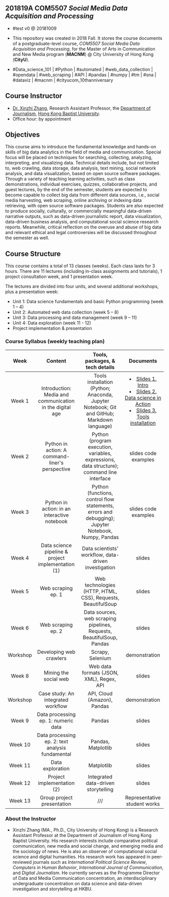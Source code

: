 
## 201819A COM5507 *Social Media Data Acquisition and Processing*

- #test v0 @ 20181009

- This repository was created in 2018 Fall. It stores the course documents of a postgraduate-level course, *COM5507 Social Media Data Acquisition and Processing*, for the Master of Arts in Communication and New Media program (**MACNM**) @ City University of Hong Kong (**CityU**).

- #Data_science_101 | #Python | #automated | #web_data_collection | #opendata | #web_scraping | #API | #pandas | #numpy | #tm | #sna | #dataviz | #macnm | #cityucom_10thanniversary

## Course Instructor
- [Dr. Xinzhi Zhang](http://www.drxinzhizhang.com), Research Assistant Professor, the [Department of Journalism](http://www.jour.hkbu.edu.hk/eng/), [Hong Kong Baptist University](http://www.hkbu.edu.hk).  
- Office hour: by appointment

## Objectives
This course aims to introduce the fundamental knowledge and hands-on skills of big data analytics in the field of media and communication. Special focus will be placed on techniques for searching, collecting, analyzing, interpreting, and visualizing data. Technical details include, but not limited to, web crawling, data storage, data analysis, text mining, social network analysis, and data visualization, based on open source software packages. Through a variety of teaching learning activities, such as class demonstrations, individual exercises, quizzes, collaborative projects, and guest lectures, by the end of the semester, students are expected to become capable to collect big data from different data sources, i.e., social media harvesting, web scraping, online archiving or indexing data retrieving, with open source software packages. Students are also expected to produce socially, culturally, or commercially meaningful data-driven narrative outputs, such as data-driven journalistic report, data visualization, data-driven business analysis, and computational social science research reports. Meanwhile, critical reflection on the overuse and abuse of big data and relevant ethical and legal controversies will be discussed throughout the semester as well.

## Course Structure
This course contains a total of 13 classes (weeks). Each class lasts for 3 hours. There are 11 lectures (including in-class assignments and tutorials), 1 project consultation week, and 1 presentation week.

The lectures are divided into four units, and several additional workshops, plus a presentation week:
- Unit 1: Data science fundamentals and basic Python programming (week 1 – 4)
- Unit 2: Automated web data collection (week 5 – 8)
- Unit 3: Data processing and data management (week 9 – 11)
- Unit 4: Data exploration (week 11 - 12)
- Project implementation & presentation


### Course Syllabus (weekly teaching plan)

| Week | Content | Tools, packages, & tech details | Documents |
| :-: | :-: | :-: | :-: |
| Week 1 | Introduction: Media and communication in the digital age|  Tools installation (Python; Anaconda, Jupyter Notebook; Git and GitHub; Markdown language) | <li>[Slides 1. Intro](slides/CityUCOM5507_201819A_Week1a_Intro_GitHub.pdf) <li>[Slides 2. Data science in Action](slides/CityUCOM5507_201819A_Week1b_Action_GitHub.pdf) <li>[Slides 3. Tools installation](slides/CityUCOM5507_201819A_Week1c_Installation_GitHub.pdf) |
| Week 2 | Python in action: A command-liner's perspective | Python (program execution, variables, expressions, data structure); command line interface | slides code examples |
| Week 3 | Python in action: in an interactive notebook | Python (functions, control flow statements, errors and debugging); Jupyter Notebook, Numpy, Pandas | slides code examples |
| Week 4 | Data science pipeline & project implementation (1) | Data scientists' workflow, data-driven investigation | slides|
| Week 5 | Web scraping ep. 1 | Web technologies (HTTP, HTML, CSS), Requests, BeautifulSoup | slides |
| Week 6 | Web scraping ep. 2 | Data sources, web scraping pipelines, Requests, BeautifulSoup, Pandas | slides |
| Workshop | Developing web crawlers | Scrapy, Selenium | demonstration |
| Week 8 | Mining the social web | Web data formats (JSON, XML), Regex, API | slides |
| Workshop | Case study: An integrated workflow | API, Cloud (Amazon), Pandas | demonstration |
| Week 9 | Data processing ep. 1: numeric data | Pandas | slides |
| Week 10 | Data processing ep. 2: text analysis fundamental  | Pandas, Matplotlib | slides |
| Week 11 | Data exploration | Matplotlib | slides |
| Week 12 | Project implementation (2) | Integrated data-driven storytelling | slides |
| Week 13 | Group project presentation | /// | Representative student works |

### About the Instructor
- Xinzhi Zhang (MA., Ph.D., City University of Hong Kong) is a Research Assistant Professor at the Department of Journalism of Hong Kong Baptist University. His research interests include comparative political communication, new media and social change, and emerging media and the sociology of news. He is also an observer of computational social science and digital humanities. His research work has appeared in peer-reviewed journals such as *International Political Science Review*, *Computers in Human Behavior*, *International Journal of Communication*, and *Digital Journalism*. He currently serves as the Programme Director of Data and Media Communication concentration, an interdisciplinary undergraduate concentration on data science and data-driven investigation and storytelling at HKBU.
